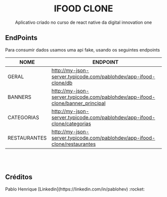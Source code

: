 
<h1 align="center">
    IFOOD CLONE 
</h1>

<p align="center">
    Aplicativo criado no curso de react native da digital innovation one
</p>



## EndPoints

<p>Para consumir dados usamos uma api fake, usando os seguintes endpoints<p>

| NOME         | ENDPOINT                                                                      |
| ------------ | ----------------------------------------------------------------------------- |
| GERAL        | http://my-json-server.typicode.com/pablohdev/app-ifood-clone/db               |
| BANNERS      | http://my-json-server.typicode.com/pablohdev/app-ifood-clone/banner_principal |
| CATEGORIAS   | http://my-json-server.typicode.com/pablohdev/app-ifood-clone/categorias       |
| RESTAURANTES | http://my-json-server.typicode.com/pablohdev/app-ifood-clone/restaurantes     |

<br>
<br>

## Créditos
<p> Pablo Henrique [Linkedin](https://linkedin.com/in/pablohev) :rocket:</p>
